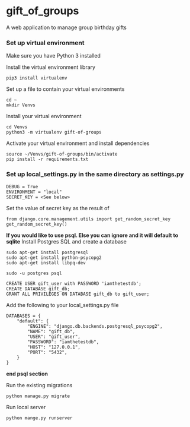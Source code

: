 # gift_of_groups
A web application to manage group birthday gifts

### Set up virtual environment
Make sure you have Python 3 installed

Install the virtual environment library
```
pip3 install virtualenv
```
Set up a file to contain your virtual environments
```
cd ~
mkdir Venvs
```

Install your virtual environment
```
cd Venvs
python3 -m virtualenv gift-of-groups
```

Activate your virtual environment and install dependencies
```
source ~/Venvs/gift-of-groups/bin/activate
pip install -r requirements.txt
```

### Set up local_settings.py in the same directory as settings.py
```
DEBUG = True
ENVIRONMENT = "local"
SECRET_KEY = <See below>
```
Set the value of secret key as the result of
```
from django.core.management.utils import get_random_secret_key
get_random_secret_key()
```

**If you would like to use psql. Else you can ignore and it will default to sqlite**
Install Postgres SQL and create a database
```
sudo apt-get install postgresql
sudo apt-get install python-psycopg2
sudo apt-get install libpq-dev
```

~~~
sudo -u postgres psql
~~~

~~~
CREATE USER gift_user with PASSWORD 'iamthetestdb';
CREATE DATABASE gift_db;
GRANT ALL PRIVILEGES ON DATABASE gift_db to gift_user;
~~~

Add the following to your local_settings.py file
```
DATABASES = {
    "default": {
        "ENGINE": "django.db.backends.postgresql_psycopg2",
        "NAME": "gift_db",
        "USER": "gift_user",
        "PASSWORD": "iamthetestdb",
        "HOST": "127.0.0.1",
        "PORT": "5432",
    }
}
```
**end psql section**


Run the existing migrations
```
python manage.py migrate
```

Run local server
```
python mange.py runserver
```
